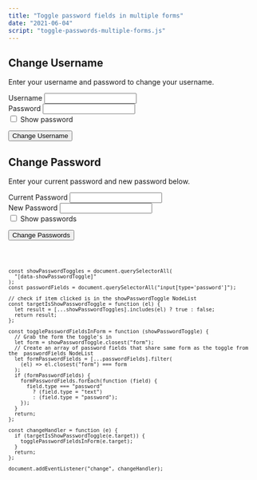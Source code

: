 ```yaml
---
title: "Toggle password fields in multiple forms"
date: "2021-06-04"
script: "toggle-passwords-multiple-forms.js"
---
```


<form class="flow form--block">
<h2>Change Username</h2>
<p>Enter your username and password to change your username.</p>
	<div class="field">
		<label for="username" class="field-label">Username</label>
		<input type="text" name="username" id="username">
	</div>
	<div class="field">
		<label for="password" class="field-label">Password</label>
		<input type="password" name="password" id="password">
	</div>
	<div class="field-checkbox">
		<label for="show-password" >
			<input type="checkbox" name="show-password" id="show-password" data-showPasswordToggle>
			Show password
		</label>
	</div>
	<p>
		<button type="submit">Change Username</button>
	</p>
</form>
<form class="flow form--block">
<h2>Change Password</h2>
<p>Enter your current password and new password below.</p>
	<div class="field">
		<label for="current-password" class="field-label">Current Password</label>
		<input type="password" name="current-password" id="current-password">
	</div>
	<div class="field">
		<label for="new-password" class="field-label">New Password</label>
		<input type="password" name="new-password" id="new-password">
	</div>
	<div class="field-checkbox">
		<label for="show-passwords">
			<input type="checkbox" name="show-passwords" id="show-passwords" data-showPasswordToggle>
			Show passwords
		</label>
	</div>
	<p>
		<button type="submit">Change Passwords</button>
	</p>
</form>
<pre>
  <code>

    const showPasswordToggles = document.querySelectorAll(
      "[data-showPasswordToggle]"
    );
    const passwordFields = document.querySelectorAll("input[type='password']");

    // check if item clicked is in the showPasswordToggle NodeList
    const targetIsShowPasswordToggle = function (el) {
      let result = [...showPasswordToggles].includes(el) ? true : false;
      return result;
    };

    const togglePasswordFieldsInForm = function (showPasswordToggle) {
      // Grab the form the toggle's in
      let form = showPasswordToggle.closest("form");
      // Create an array of password fields that share same form as the toggle from the  passwordFields NodeList
      let formPasswordFields = [...passwordFields].filter(
        (el) => el.closest("form") === form
      );
      if (formPasswordFields) {
        formPasswordFields.forEach(function (field) {
          field.type === "password"
            ? (field.type = "text")
            : (field.type = "password");
        });
      }
      return;
    };

    const changeHandler = function (e) {
      if (targetIsShowPasswordToggle(e.target)) {
        togglePasswordFieldsInForm(e.target);
      }
      return;
    };

    document.addEventListener("change", changeHandler);

  </code>
</pre>

